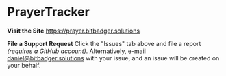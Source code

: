 # PrayerTracker

**Visit the Site**
https://prayer.bitbadger.solutions

**File a Support Request**
Click the "Issues" tab above and file a report _(requires a GitHub account)_. Alternatively, e-mail daniel@bitbadger.solutions with your issue, and an issue will be created on your behalf.
